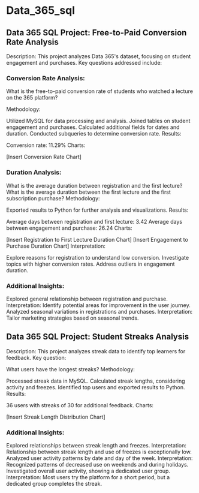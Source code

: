 # Data_365_sql

## Data 365 SQL Project: Free-to-Paid Conversion Rate Analysis

Description:
This project analyzes Data 365's dataset, focusing on student engagement and purchases. Key questions addressed include:

### Conversion Rate Analysis:

What is the free-to-paid conversion rate of students who watched a lecture on the 365 platform?

Methodology:

Utilized MySQL for data processing and analysis.
Joined tables on student engagement and purchases.
Calculated additional fields for dates and duration.
Conducted subqueries to determine conversion rate.
Results:

Conversion rate: 11.29%
Charts:

[Insert Conversion Rate Chart]
### Duration Analysis:

What is the average duration between registration and the first lecture?
What is the average duration between the first lecture and the first subscription purchase?
Methodology:

Exported results to Python for further analysis and visualizations.
Results:

Average days between registration and first lecture: 3.42
Average days between engagement and purchase: 26.24
Charts:

[Insert Registration to First Lecture Duration Chart]
[Insert Engagement to Purchase Duration Chart]
Interpretation:

Explore reasons for registration to understand low conversion.
Investigate topics with higher conversion rates.
Address outliers in engagement duration.
### Additional Insights:

Explored general relationship between registration and purchase.
Interpretation: Identify potential areas for improvement in the user journey.
Analyzed seasonal variations in registrations and purchases.
Interpretation: Tailor marketing strategies based on seasonal trends.

## Data 365 SQL Project: Student Streaks Analysis

Description:
This project analyzes streak data to identify top learners for feedback. Key question:

What users have the longest streaks?
Methodology:

Processed streak data in MySQL.
Calculated streak lengths, considering activity and freezes.
Identified top users and exported results to Python.
Results:

36 users with streaks of 30 for additional feedback.
Charts:

[Insert Streak Length Distribution Chart]
### Additional Insights:

Explored relationships between streak length and freezes.
Interpretation: Relationship between streak length and use of freezes is exceptionally low.
Analyzed user activity patterns by date and day of the week.
Interpretation: Recognized patterns of decreased use on weekends and during holidays.
Investigated overall user activity, showing a dedicated user group.
Interpretation: Most users try the platform for a short period, but a dedicated group completes the streak.
